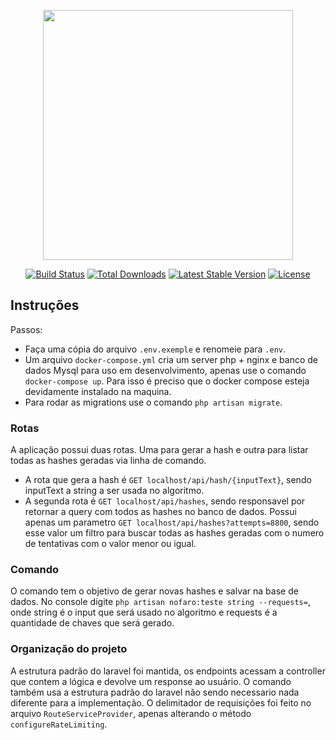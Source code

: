 <p align="center"><a href="https://laravel.com" target="_blank"><img src="https://raw.githubusercontent.com/laravel/art/master/logo-lockup/5%20SVG/2%20CMYK/1%20Full%20Color/laravel-logolockup-cmyk-red.svg" width="400"></a></p>

<p align="center">
<a href="https://travis-ci.org/laravel/framework"><img src="https://travis-ci.org/laravel/framework.svg" alt="Build Status"></a>
<a href="https://packagist.org/packages/laravel/framework"><img src="https://img.shields.io/packagist/dt/laravel/framework" alt="Total Downloads"></a>
<a href="https://packagist.org/packages/laravel/framework"><img src="https://img.shields.io/packagist/v/laravel/framework" alt="Latest Stable Version"></a>
<a href="https://packagist.org/packages/laravel/framework"><img src="https://img.shields.io/packagist/l/laravel/framework" alt="License"></a>
</p>

## Instruções

Passos:
- Faça uma cópia do arquivo `.env.exemple` e renomeie para `.env`.
- Um arquivo `docker-compose.yml` cria um server php + nginx e banco de dados Mysql para uso em desenvolvimento, apenas use o comando `docker-compose up`. Para isso é preciso que o docker compose esteja devidamente instalado na maquina.
- Para rodar as migrations use o comando `php artisan migrate`.

### Rotas
A aplicação possui duas rotas. Uma para gerar a hash e outra para listar todas as hashes geradas via linha de comando.

 - A rota que gera a hash é `GET localhost/api/hash/{inputText}`, sendo inputText a string a ser usada no algoritmo.
 - A segunda rota é `GET localhost/api/hashes`, sendo responsavel por retornar a query com todos as hashes no banco de dados. Possui apenas um parametro `GET localhost/api/hashes?attempts=8800`, sendo esse valor um filtro para buscar todas as hashes geradas com o numero de tentativas com o valor menor ou igual.

 ### Comando
 O comando tem o objetivo de gerar novas hashes e salvar na base de dados.
 No console digite `php artisan nofaro:teste string --requests=`, onde string é o input que será usado no algoritmo e requests é a quantidade de chaves que será gerado.

 ### Organização do projeto
 A estrutura padrão do laravel foi mantida, os endpoints acessam a controller que contem a lógica e devolve um response ao usuário. O comando também usa a estrutura padrão do laravel não sendo necessario nada diferente para a implementação.
 O delimitador de requisições foi feito no arquivo `RouteServiceProvider`, apenas alterando o método `configureRateLimiting`.


